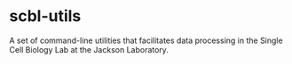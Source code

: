 # scbl-utils
A set of command-line utilities that facilitates data processing in the Single Cell Biology Lab at the Jackson Laboratory.
